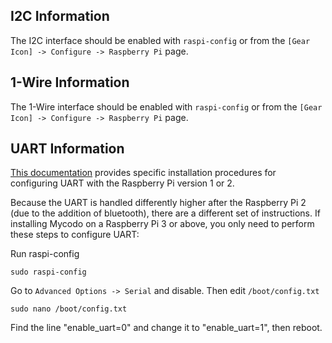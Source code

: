 ## I2C Information

The I2C interface should be enabled with `raspi-config` or from the `[Gear Icon] -> Configure -> Raspberry Pi` page.

## 1-Wire Information

The 1-Wire interface should be enabled with `raspi-config` or from the `[Gear Icon] -> Configure -> Raspberry Pi` page.

## UART Information

[This documentation](http://www.co2meters.com/Documentation/AppNotes/AN137-Raspberry-Pi.zip) provides specific installation procedures for configuring UART with the Raspberry Pi version 1 or 2.

Because the UART is handled differently higher after the Raspberry Pi 2 (due to the addition of bluetooth), there are a different set of instructions. If installing Mycodo on a Raspberry Pi 3 or above, you only need to perform these steps to configure UART:

Run raspi-config

`sudo raspi-config`

Go to `Advanced Options -> Serial` and disable. Then edit `/boot/config.txt`

`sudo nano /boot/config.txt`

Find the line "enable_uart=0" and change it to "enable_uart=1", then reboot.